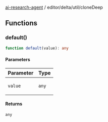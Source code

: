 [ai-research-agent](../../../index.md) / editor/delta/util/cloneDeep

## Functions

### default()

```ts
function default(value): any
```

#### Parameters

<table>
<thead>
<tr>
<th>Parameter</th>
<th>Type</th>
</tr>
</thead>
<tbody>
<tr>
<td>

`value`

</td>
<td>

`any`

</td>
</tr>
</tbody>
</table>

#### Returns

`any`

